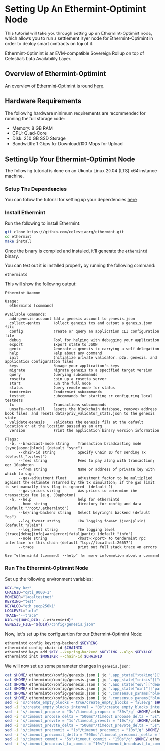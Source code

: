 # Setting Up An Ethermint-Optimint Node

This tutorial will take you through setting up an Ethermint-Optimint node,
which allows you to run a settlement layer node for Ethermint-Optimint
in order to deploy smart contracts on top of it.

Ethermint-Optimint is an EVM-compatible Sovereign Rollup on top of
Celestia’s Data Availability Layer.

## Overview of Ethermint-Optimint

An overview of Ethermint-Optimint is found [here](https://forum.celestia.org/t/an-open-modular-stack-for-evm-based-applications-using-celestia-evmos-and-cosmos/89).

## Hardware Requirements

The following hardware minimum requirements are recommended for running
the full storage node:

* Memory: 8 GB RAM
* CPU: Quad-Core
* Disk: 250 GB SSD Storage
* Bandwidth: 1 Gbps for Download/100 Mbps for Upload

## Setting Up Your Ethermint-Optimint Node

The following tutorial is done on an Ubuntu Linux 20.04 (LTS) x64 instance machine.

### Setup The Dependencies

You can follow the tutorial for setting up your dependencies [here](../../developers/environment)

### Install Ethermint

Run the following to install Ethermint:

```sh
git clone https://github.com/celestiaorg/ethermint.git
cd ethermint
make install
```

Once the binary is compiled and installed, it'll generate the `ethermintd` binary.

You can test out it is installed properly by running the following command:

```sh
ethermintd
```

This will show the following output:

```console
Ethermint Daemon

Usage:
  ethermintd [command]

Available Commands:
  add-genesis-account Add a genesis account to genesis.json
  collect-gentxs      Collect genesis txs and output a genesis.json file
  config              Create or query an application CLI configuration file
  debug               Tool for helping with debugging your application
  export              Export state to JSON
  gentx               Generate a genesis tx carrying a self delegation
  help                Help about any command
  init                Initialize private validator, p2p, genesis, and application configuration files
  keys                Manage your application's keys
  migrate             Migrate genesis to a specified target version
  query               Querying subcommands
  rosetta             spin up a rosetta server
  start               Run the full node
  status              Query remote node for status
  tendermint          Tendermint subcommands
  testnet             subcommands for starting or configuring local testnets
  tx                  Transactions subcommands
  unsafe-reset-all    Resets the blockchain database, removes address book files, and resets data/priv_validator_state.json to the genesis state
  validate-genesis    validates the genesis file at the default location or at the location passed as an arg
  version             Print the application binary version information

Flags:
  -b, --broadcast-mode string    Transaction broadcasting mode (sync|async|block) (default "sync")
      --chain-id string          Specify Chain ID for sending Tx (default "testnet")
      --fees string              Fees to pay along with transaction; eg: 10aphoton
      --from string              Name or address of private key with which to sign
      --gas-adjustment float     adjustment factor to be multiplied against the estimate returned by the tx simulation; if the gas limit is set manually this flag is ignored  (default 1)
      --gas-prices string        Gas prices to determine the transaction fee (e.g. 10aphoton)
  -h, --help                     help for ethermintd
      --home string              directory for config and data (default "/root/.ethermintd")
      --keyring-backend string   Select keyring's backend (default "os")
      --log_format string        The logging format (json|plain) (default "plain")
      --log_level string         The logging level (trace|debug|info|warn|error|fatal|panic) (default "info")
      --node string              <host>:<port> to tendermint rpc interface for this chain (default "tcp://localhost:26657")
      --trace                    print out full stack trace on errors

Use "ethermintd [command] --help" for more information about a command
```

### Run The Ethermint-Optimint Node

Set up the following environment variables:

```sh
KEY="my-key"
CHAINID="opti_9000-1"
MONIKER="localtestnet"
KEYRING="test"
KEYALGO="eth_secp256k1"
LOGLEVEL="info"
TRACE="--trace"
DIR="${HOME_DIR:-/.ethermintd}"
GENESIS_FILE="${DIR}/config/genesis.json"
```

Now, let's set up the configuartion for our Ethermint-Optimint Node:

```sh
ethermintd config keyring-backend $KEYRING
ethermintd config chain-id $CHAINID
ethermintd keys add $KEY --keyring-backend $KEYRING --algo $KEYALGO
ethermintd init $MONIKER --chain-id $CHAINID
```

We will now set up some parameter changes in `genesis.json`:

```sh
cat $HOME/.ethermintd/config/genesis.json | jq '.app_state["staking"]["params"]["bond_denom"]="aphoton"' > $HOME/.ethermintd/config/tmp_genesis.json && mv $HOME/.ethermintd/config/tmp_genesis.json $HOME/.ethermintd/config/genesis.json
cat $HOME/.ethermintd/config/genesis.json | jq '.app_state["crisis"]["constant_fee"]["denom"]="aphoton"' > $HOME/.ethermintd/config/tmp_genesis.json && mv $HOME/.ethermintd/config/tmp_genesis.json $HOME/.ethermintd/config/genesis.json
cat $HOME/.ethermintd/config/genesis.json | jq '.app_state["gov"]["deposit_params"]["min_deposit"][0]["denom"]="aphoton"' > $HOME/.ethermintd/config/tmp_genesis.json && mv $HOME/.ethermintd/config/tmp_genesis.json $HOME/.ethermintd/config/genesis.json
cat $HOME/.ethermintd/config/genesis.json | jq '.app_state["mint"]["params"]["mint_denom"]="aphoton"' > $HOME/.ethermintd/config/tmp_genesis.json && mv $HOME/.ethermintd/config/tmp_genesis.json $HOME/.ethermintd/config/genesis.json
cat $HOME/.ethermintd/config/genesis.json | jq '.consensus_params["block"]["time_iota_ms"]="1000"' > $HOME/.ethermintd/config/tmp_genesis.json && mv $HOME/.ethermintd/config/tmp_genesis.json $HOME/.ethermintd/config/genesis.json
cat $HOME/.ethermintd/config/genesis.json | jq '.consensus_params["block"]["max_gas"]="10000000"' > $HOME/.ethermintd/config/tmp_genesis.json && mv $HOME/.ethermintd/config/tmp_genesis.json $HOME/.ethermintd/config/genesis.json
sed -i 's/create_empty_blocks = true/create_empty_blocks = false/g' $HOME/.ethermintd/config/config.toml
sed -i 's/create_empty_blocks_interval = "0s"/create_empty_blocks_interval = "30s"/g' $HOME/.ethermintd/config/config.toml
sed -i 's/timeout_propose = "3s"/timeout_propose = "30s"/g' $HOME/.ethermintd/config/config.toml
sed -i 's/timeout_propose_delta = "500ms"/timeout_propose_delta = "5s"/g' $HOME/.ethermintd/config/config.toml
sed -i 's/timeout_prevote = "1s"/timeout_prevote = "10s"/g' $HOME/.ethermintd/config/config.toml
sed -i 's/timeout_prevote_delta = "500ms"/timeout_prevote_delta = "5s"/g' $HOME/.ethermintd/config/config.toml
sed -i 's/timeout_precommit = "1s"/timeout_precommit = "10s"/g' $HOME/.ethermintd/config/config.toml
sed -i 's/timeout_precommit_delta = "500ms"/timeout_precommit_delta = "5s"/g' $HOME/.ethermintd/config/config.toml
sed -i 's/timeout_commit = "5s"/timeout_commit = "150s"/g' $HOME/.ethermintd/config/config.toml
sed -i 's/timeout_broadcast_tx_commit = "10s"/timeout_broadcast_tx_commit = "150s"/g' $HOME/.ethermintd/config/config.toml
```



